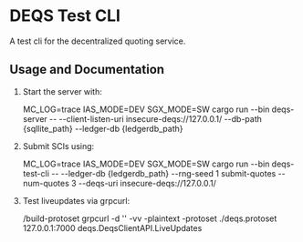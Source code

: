 # DEQS Test CLI

A test cli for the decentralized quoting service.

## Usage and Documentation

1. Start the server with:

    MC_LOG=trace IAS_MODE=DEV SGX_MODE=SW cargo run --bin deqs-server -- --client-listen-uri insecure-deqs://127.0.0.1/ --db-path {sqllite_path} --ledger-db {ledgerdb_path}

2. Submit SCIs using:

    MC_LOG=trace IAS_MODE=DEV SGX_MODE=SW cargo run --bin deqs-test-cli -- --ledger-db {ledgerdb_path} --rng-seed 1 submit-quotes --num-quotes 3 --deqs-uri insecure-deqs://127.0.0.1/

3. Test liveupdates via grpcurl:

    /build-protoset
    grpcurl -d '' -vv -plaintext -protoset ./deqs.protoset 127.0.0.1:7000 deqs.DeqsClientAPI.LiveUpdates
